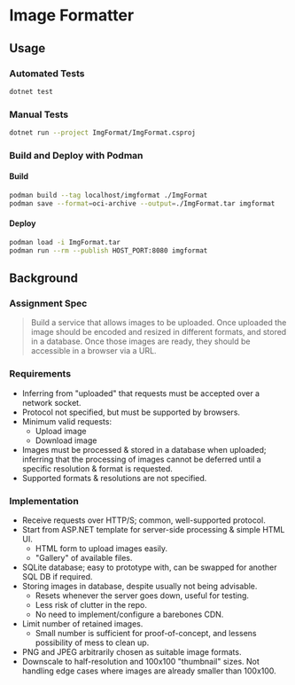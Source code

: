 # Image Formatter

## Usage
### Automated Tests
```sh
dotnet test
```

### Manual Tests
```sh
dotnet run --project ImgFormat/ImgFormat.csproj
```

### Build and Deploy with Podman
#### Build
```sh
podman build --tag localhost/imgformat ./ImgFormat
podman save --format=oci-archive --output=./ImgFormat.tar imgformat
```
#### Deploy
```sh
podman load -i ImgFormat.tar
podman run --rm --publish HOST_PORT:8080 imgformat
```

## Background
### Assignment Spec
> Build a service that allows images to be uploaded.
> Once uploaded the image should be encoded and resized in different formats,
> and stored in a database.
> Once those images are ready, they should be accessible in a browser via a URL.

### Requirements
- Inferring from "uploaded" that requests must be accepted over a network
  socket.
- Protocol not specified, but must be supported by browsers.
- Minimum valid requests:
  - Upload image
  - Download image
- Images must be processed & stored in a database when uploaded;
  inferring that the processing of images cannot be deferred until a specific
  resolution & format is requested.
- Supported formats & resolutions are not specified.

### Implementation
- Receive requests over HTTP/S; common, well-supported protocol.
- Start from ASP.NET template for server-side processing & simple HTML UI.
  - HTML form to upload images easily.
  - "Gallery" of available files.
- SQLite database; easy to prototype with, can be swapped for another SQL DB
  if required.
- Storing images in database, despite usually not being advisable.
  - Resets whenever the server goes down, useful for testing.
  - Less risk of clutter in the repo.
  - No need to implement/configure a barebones CDN.
- Limit number of retained images.
  - Small number is sufficient for proof-of-concept, and lessens possibility of
    mess to clean up.
- PNG and JPEG arbitrarily chosen as suitable image formats.
- Downscale to half-resolution and 100x100 "thumbnail" sizes. Not handling edge
  cases where images are already smaller than 100x100.

